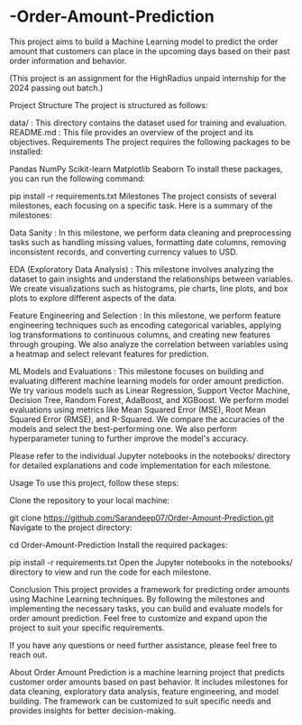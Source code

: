 # -Order-Amount-Prediction

This project aims to build a Machine Learning model to predict the order amount that customers can place in the upcoming days based on their past order information and behavior.

(This project is an assignment for the HighRadius unpaid internship for the 2024 passing out batch.)

Project Structure
The project is structured as follows:

data/ : This directory contains the dataset used for training and evaluation.
README.md : This file provides an overview of the project and its objectives.
Requirements
The project requires the following packages to be installed:

Pandas
NumPy
Scikit-learn
Matplotlib
Seaborn
To install these packages, you can run the following command:

pip install -r requirements.txt
Milestones
The project consists of several milestones, each focusing on a specific task. Here is a summary of the milestones:

Data Sanity : In this milestone, we perform data cleaning and preprocessing tasks such as handling missing values, formatting date columns, removing inconsistent records, and converting currency values to USD.

EDA (Exploratory Data Analysis) : This milestone involves analyzing the dataset to gain insights and understand the relationships between variables. We create visualizations such as histograms, pie charts, line plots, and box plots to explore different aspects of the data.

Feature Engineering and Selection : In this milestone, we perform feature engineering techniques such as encoding categorical variables, applying log transformations to continuous columns, and creating new features through grouping. We also analyze the correlation between variables using a heatmap and select relevant features for prediction.

ML Models and Evaluations : This milestone focuses on building and evaluating different machine learning models for order amount prediction. We try various models such as Linear Regression, Support Vector Machine, Decision Tree, Random Forest, AdaBoost, and XGBoost. We perform model evaluations using metrics like Mean Squared Error (MSE), Root Mean Squared Error (RMSE), and R-Squared. We compare the accuracies of the models and select the best-performing one. We also perform hyperparameter tuning to further improve the model's accuracy.

Please refer to the individual Jupyter notebooks in the notebooks/ directory for detailed explanations and code implementation for each milestone.

Usage
To use this project, follow these steps:

Clone the repository to your local machine:

git clone https://github.com/Sarandeep07/Order-Amount-Prediction.git
Navigate to the project directory:

cd Order-Amount-Prediction
Install the required packages:

pip install -r requirements.txt
Open the Jupyter notebooks in the notebooks/ directory to view and run the code for each milestone.

Conclusion
This project provides a framework for predicting order amounts using Machine Learning techniques. By following the milestones and implementing the necessary tasks, you can build and evaluate models for order amount prediction. Feel free to customize and expand upon the project to suit your specific requirements.

If you have any questions or need further assistance, please feel free to reach out.

About
Order Amount Prediction is a machine learning project that predicts customer order amounts based on past behavior. It includes milestones for data cleaning, exploratory data analysis, feature engineering, and model building. The framework can be customized to suit specific needs and provides insights for better decision-making.
